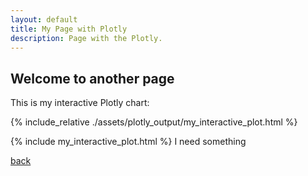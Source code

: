 ```yaml
---
layout: default
title: My Page with Plotly
description: Page with the Plotly.
---
```

 
## Welcome to another page


This is my interactive Plotly chart:

{% include_relative  ./assets/plotly_output/my_interactive_plot.html %}

{% include my_interactive_plot.html  %}
I need something
        
[back](../)
